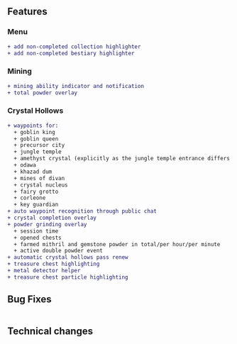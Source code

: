 ## Features

### Menu

```diff
+ add non-completed collection highlighter
+ add non-completed bestiary highlighter
```

### Mining

```diff
+ mining ability indicator and notification
+ total powder overlay
```

### Crystal Hollows

```diff
+ waypoints for:
  + goblin king
  + goblin queen
  + precursor city
  + jungle temple
  + amethyst crystal (explicitly as the jungle temple entrance differs from the crystal)
  + odawa
  + khazad dum
  + mines of divan
  + crystal nucleus
  + fairy grotto
  + corleone
  + key guardian
+ auto waypoint recognition through public chat
+ crystal completion overlay
+ powder grinding overlay
  + session time
  + opened chests
  + farmed mithril and gemstone powder in total/per hour/per minute
  + active double powder event
+ automatic crystal hollows pass renew
+ treasure chest highlighting
+ metal detector helper
+ treasure chest particle highlighting
```

## Bug Fixes

```diff
```

## Technical changes

```diff
```
